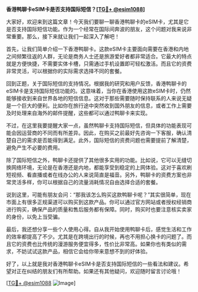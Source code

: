 **香港鸭聊卡eSIM卡是否支持国际短信？[[TG💪+ @esim1088](https://t.me/s/esim1088)]**

大家好，欢迎来到这篇文章！今天我们要聊一聊香港鸭聊卡的eSIM卡，尤其是它是否支持国际短信功能。作为一个经常在国际间奔波的朋友，这个问题对我来说非常重要。那么，接下来就让我们一起深入了解吧！

首先，让我们简单介绍一下香港鸭聊卡。这款eSIM卡主要面向需要在香港和内地之间频繁往返的人群，无论是商务人士还是旅游爱好者都非常适合。它最大的特点就是方便快捷，不需要实体卡槽，只需通过手机设置即可轻松激活。而且它的资费非常灵活，可以根据你的实际需求选择不同的套餐。

回到正题，关于国际短信的支持情况。根据我的研究和用户反馈，香港鸭聊卡的eSIM卡是支持国际短信功能的。这意味着，当你在香港使用这款eSIM卡时，仍然能够接收到来自世界各地的短信信息。这对于那些需要随时保持联系的人来说无疑是一个巨大的便利。比如你在旅行途中突然收到国外朋友的信息，或者工作上需要及时处理来自海外的邮件提醒，这些都可以通过鸭聊卡来实现。

不过，在这里我要提醒大家一点，虽然鸭聊卡支持国际短信，但具体的功能表现可能会因运营商的不同而有所差异。因此，在购买之前最好先咨询一下客服，确认清楚自己的需求是否能得到满足。此外，国际短信的资费问题也需要提前了解清楚，避免产生不必要的费用。

除了国际短信之外，鸭聊卡还提供了其他很多实用的功能。比如说，它可以无缝切换网络环境，无论是在香港还是内地，都能享受到稳定的上网体验。这对于喜欢刷短视频、看直播或者在线办公的人来说简直是福音。另外，鸭聊卡的资费方案也非常灵活多样，你可以根据自己的流量消耗情况自由选择合适的套餐。

说到这里，可能有朋友会问：“那我该怎么购买这款鸭聊卡呢？”其实很简单，现在市面上有很多正规渠道可以购买到这款产品。你可以通过官方网站或者授权经销商进行购买，确保产品的质量和售后服务都有保障。同时，购买时也要注意核实卖家的身份，以免上当受骗。

最后，我还想分享一些个人使用心得。自从我开始使用鸭聊卡后，感觉生活和工作的效率都提高了不少。尤其是在跨境出行的时候，再也不用担心换卡的问题了。而且它的资费也比传统的漫游服务便宜得多，性价比非常高。如果你也有类似的需求，不妨试试这款产品，相信它会给你带来意想不到的好体验。

好了，以上就是我对香港鸭聊卡eSIM卡是否支持国际短信的一些看法和建议。希望对正在纠结的朋友们有所帮助。如果还有其他疑问，欢迎随时留言讨论哦！

[[TG💪+ @esim1088](https://t.me/s/esim1088) ![Image](https://i.postimg.cc/4NQfJmqS/Snipaste-2025-05-13-00-14-12.png)]